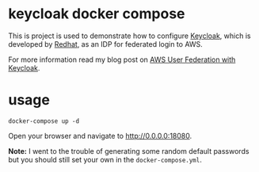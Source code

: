 # keycloak docker compose

This is project is used to demonstrate how to configure [Keycloak](http://www.keycloak.org/index.html), which is developed by [Redhat](https://www.redhat.com/en), as an IDP for federated login to AWS.

For more information read my blog post on [AWS User Federation with Keycloak](https://www.wolfe.id.au/2017/11/05/aws-user-federation-with-keycloak/).

# usage

```
docker-compose up -d
```

Open your browser and navigate to http://0.0.0.0:18080.

**Note:** I went to the trouble of generating some random default passwords but you should still set your own in the `docker-compose.yml`.